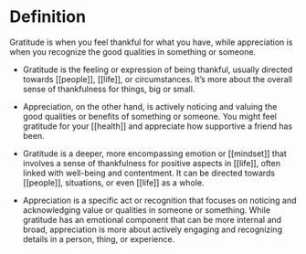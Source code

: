 # Definition

Gratitude is when you feel thankful for what you have, while appreciation is when you recognize the good qualities in something or someone.

- Gratitude is the feeling or expression of being thankful, usually directed towards [[people]], [[life]], or circumstances. It’s more about the overall sense of thankfulness for things, big or small. 
- Appreciation, on the other hand, is actively noticing and valuing the good qualities or benefits of something or someone. You might feel gratitude for your [[health]] and appreciate how supportive a friend has been.

- Gratitude is a deeper, more encompassing emotion or [[mindset]] that involves a sense of thankfulness for positive aspects in [[life]], often linked with well-being and contentment. It can be directed towards [[people]], situations, or even [[life]] as a whole. 
- Appreciation is a specific act or recognition that focuses on noticing and acknowledging value or qualities in someone or something. While gratitude has an emotional component that can be more internal and broad, appreciation is more about actively engaging and recognizing details in a person, thing, or experience.